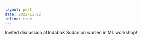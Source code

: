 ```yaml
---
layout: post
date: 2022-11-22 
inline: true
---
```


Invited discussion at IndabaX Sudan on women in ML workshop!
